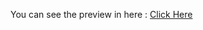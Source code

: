 <p>
  You can see the preview in here : <a href="https://nizamantigores.github.io/Photography-Web/">Click Here</a>
</p>
